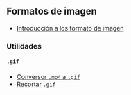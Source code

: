 ## Formatos de imagen

- [Introducción a los formato de imagen](https://github.com/mondeja/fullstack/tree/master/backend/src/003-archivos/tipos/imagen/formats/intro.md)

### Utilidades

#### `.gif`
- [Conversor `.mp4` a `.gif`](https://mp4togif.online/es/)
- [Recortar `.gif`](https://www.iloveimg.com/es/recortar-imagen/recortar-gif)




